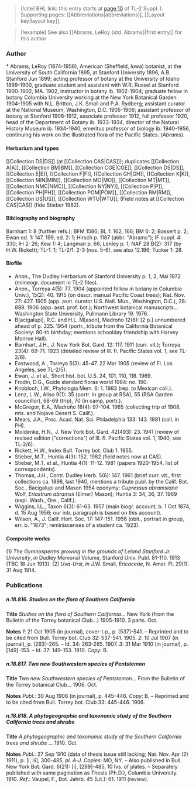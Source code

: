 > [!cite] BHL link: this entry starts at [page 10](https://www.biodiversitylibrary.org/item/103858#page/22/mode/1up) of TL-2 Suppl. I.
> Supporting pages: [[Abbreviations|abbreviations]], [[Layout key|layout key]].

> [!example] See also [[Abrams, LeRoy {std. Abrams}|first entry]] for this author

### Author

\* Abrams, LeRoy (1874-1956), American (Sheffield, Iowa) botanist, at the University of South California 1895, at Stanford University 1896, A.B. Stanford Jun 1899; acting professor of botany at the University of Idaho 1899-1900, graduate student and assistant with W.R. Russel at Stanford 1900-1902, MA. 1902, instructor in botany ib. 1902-1904; graduate fellow in botany Columbia University working at the New York Botanical Garden 1904-1905 with N.L. Britton, J.K. Small and P.A. Rydberg; assistant curator at the National Museum, Washington, D.C. 1905-1906; assistant professor of botany at Stanford 1906-1912, associate professor 1912, full professor 1920, head of the Department of Botany ib. 1933-1934, director of the Natural History Museum ib. 1934-1940, emeritus professor of biology ib. 1940-1956, continuing his work on the Illustrated flora of the Pacific States. (*Abrams*).

#### Herbarium and types

[[Collection DS|DS]] (at [[Collection CAS|CAS]]); duplicates [[Collection A|A]], [[Collection BM|BM]], [[Collection CGE|CGE]], [[Collection DS|DS]], [[Collection E|E]], [[Collection F|F]], [[Collection GH|GH]], [[Collection K|K]], [[Collection MIN|MIN]], [[Collection MO|MO]], [[Collection MT|MT]], [[Collection NMC|NMC]], [[Collection NY|NY]], [[Collection P|P]], [[Collection PH|PH]], [[Collection POM|POM]], [[Collection RM|RM]], [[Collection US|US]], [[Collection WTU|WTU]]; (Field notes at [[Collection CAS|CAS]] (fide Stieber 1982).

#### Bibliography and biography

Barnhart 1: 8 (further refs.); BFM 1580; BL 1: 162, 166; BM 6: 2; Bossert p. 2; Ewan ed. 1: 147, 199, ed. 2: 1; Hirsch p. 1187 (abbr. "Abrams"); IF suppl. 4: 330; IH 2: 26; Kew 1: 4; Langman p. 66; Lenley p. 1; NAF 28 B(2): 317 (by H.W. Rickett); TL-1: 1; TL-2/1: 2-3 (nos. 5-6), see also 12.186; Tucker 1: 28.

#### Biofile

- Anon., The Dudley Herbarium of Stanford University p. 1, 2, Mai 1972 (mimeogr. document in TL-2 files).
- Anon., Torreya 4(5): 77. 1904 (appointed fellow in botany in Columbia Univ.), 15(2): 40. 1915 (on descr. manual Pacific Coast trees); Nat. Nov. 27: 427. 1905 (app. asst. curator U.S. Natl. Mus., Washington, D.C.), 28: 889. 1906 (app. asst. prof. bot.); Northwest botanical manuscripts... Washington State University, Pullmann Library 19. 1976.
- B\[acigalupi\], R.C. and H.L. M\[ason\], Madroño 12(8): \[2 p.\] unnumbered ahead of p. 225. 1954 (portr., tribute from the California Botanical Society: 80-th birthday; mentions schoolday friendship with Harvey Monroe Hall).
- Barnhart, J.H., J. New York Bot. Gard. 12: 117. 1911 (curr. vit.); Torreya 23(4): 69-71. 1923 (detailed review of Ill. fl. Pacific States vol. 1, see TL-2/6).
- Eastwood, A., Torreya 5(3): 45-47. 22 Mar 1905 (review of Fl. Los Angeles, see TL-2/5).
- Ewan, J. et al., Short hist. bot. U.S. 24, 101, 110, 118. 1969.
- Frodin, D.G., Guide standard floras world 1984: no. 190.
- Knobloch, I.W., Phytologia Mem. 6: 1. 1983 (rep. to Mexican coll.).
- Lenz, L.W., Aliso 9(1): 35 (portr. in group at RSA), 55 (RSA Garden councillor), 68-69 (trip), 70 (in camp, portr.).
- McGregor, E.A., Madroño 18(4): 97-104. 1965 (collecting trip of 1908, mts. and Nojave Desert S. Calif.).
- Mears, J.A., Proc. Acad. Nat. Sci. Philadelphia 133: 143. 1981 (coll. in PH).
- Moldenke, H.N., J. New York Bot. Gard. 42(493): 23. 1941 (review of revised edition ("corrections") of Ill. fl. Pacific States vol. 1, 1940, see TL-2/6).
- Rickett, H.W., Index Bull. Torrey bot. Club 1. 1955.
- Stieber, M.T., Huntia 4(3): 152. 1982 (field notes now at CAS).
- Stieber, M.T. et al., Huntia 4(1): 11-12. 1981 (papers 1920-1954, list of correspondents).
- Thomas, J.H., Contr. Dudley Herb. 5(6): 147. 1961 (brief curr. vit., first collections ca. 1898, last 1940, mentions a tribute publ. by the Calif. Bot. Soc., Bacigalupi and Mason 1954 eponymy: *Cupressus abramsiana* Wolf, *Eriastrum abramsii* (Elmer) Mason); Huntia 3: 34, 36, 37. 1969 (expl. Wash., Ore., Calif.).
- Wiggins, I.L., Taxon 6(3): 61-63. 1957 (main biogr. account, b. 1 Oct 1874, d. 15 Aug 1956; our intr. paragraph is based on this account).
- Wilson, A., J. Calif. Hort. Soc. 17: 147-151. 1956 (obit., portrait in group, err. b. "1873"; reminiscenses of a student ca. 1923).

#### Composite works

(1) *The Gymnosperms growing in the grounds of Leland Stanford Jr. University*, *in* Dudley Memorial Volume, Stanford Univ. Publ. 81-110. 1913 (TBC 18 Jun 1913).
(2) *Uva-Ursi*, *in* J.W. Small, *Ericaceae*, N. Amer. Fl. 29(1): 31 Aug 1914.

### Publications

##### n.18.816. Studies on the flora of Southern California

**Title**
*Studies on the flora of Southern California*... New York (from the Bulletin of the Torrey botanical Club...) 1905-1910. 3 parts. Oct.

**Notes**
*1*: 21 Oct 1905 (in journal), cover-t.p., p. \[537\]-541. – Reprinted and to be cited from Bull. Torrey bot. Club 32: 537-541. 1905.
*2*: 10 Jul 1907 (in journal), p. \[263\]-265. – Id. 34: 263-265. 1907.
*3*: 31 Mar 1910 (in journal), p. \[149\]-153. – Id. 37: 149-153. 1910.
*Copy*: B.

##### n.18.817. Two new Southwestern species of Pentstemon

**Title**
*Two new Southwestern species of Pentstemon*... From the Bulletin of the Torrey botanical Club... 1906. Oct.

**Notes**
*Publ*.: 30 Aug 1906 (in journal), p. 445-446. *Copy*: B. – Reprinted and to be cited from Bull. Torrey bot. Club 33: 445-446. 1906.

##### n.18.818. A phytogeographic and taxonomic study of the Southern California trees and shrubs

**Title**
*A phytogeographic and taxonomic study of the Southern California trees and shrubs* ... 1910. Oct.

**Notes**
*Publ*.: 27 Sep 1910 (data of thesis issue still lacking; Nat. Nov. Apr (2) 1911), p. \[i, iii\], 300-485, *pl. A-J. Copies*: MO, NY. – Also published in Bull. New York Bot. Gard. 6(21): \[i\], \[299\]-485, 10 lvs. of plates. – Separately published with same pagination as Thesis (Ph.D.), Columbia University. 1910.
*Ref*.: Vaupel, F., Bot. Jahrb. 45 (Lit.): 61. 1911 (review).

